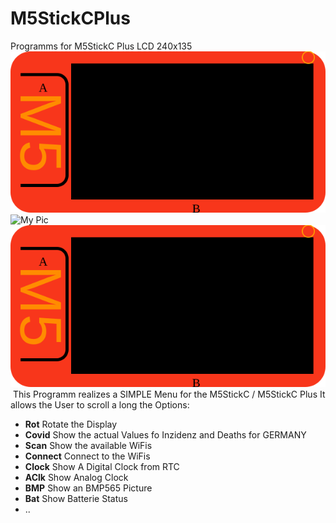 # M5StickCPlus
Programms for M5StickC Plus LCD 240x135
![My Pic](M5StickCPlus.svg)
![My Pic](http://m5.8266.de/_img/M5StickCPlus.svg)
<img src="M5StickCPlus.svg" />
<img src="" />
This Programm realizes a SIMPLE Menu for the M5StickC / M5StickC Plus
It allows the User to scroll a long the Options:
<ul>
  <li><b>Rot</b>     Rotate the Display</li>
  <li><b>Covid</b>   Show the actual Values fo Inzidenz and Deaths for GERMANY</li>
  <li><b>Scan</b>   Show the available WiFis</li>
  <li><b>Connect</b> Connect to the WiFis </li>
  <li><b>Clock</b>   Show A Digital Clock from RTC</li>
  <li><b>AClk</b>    Show Analog Clock</li>
  <li><b>BMP</b>     Show an BMP565 Picture</li>
  <li><b>Bat</b>     Show Batterie Status</li>
  <li>..</li>
</ul>
  
  
  
